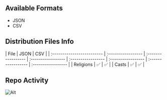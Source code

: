 ## Available Formats
* JSON
* CSV

## Distribution Files Info
| File                       | JSON               | CSV              |
| :------------------------- | :----------------- | :----------------- | :----------------- | :----------------- | :----------------- | :----------------- | :----------------- |
| Religions                    | :white_check_mark: | :white_check_mark: | 
| Casts                 | :white_check_mark: | :white_check_mark: |

## Repo Activity
![Alt](https://repobeats.axiom.co/api/embed/da547fc43b735e69a9e7e14c24f86ea6fc20eb7d.svg "Repobeats analytics image")
